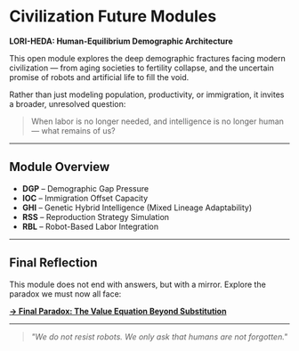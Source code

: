 # Civilization Future Modules

**LORI-HEDA: Human-Equilibrium Demographic Architecture**

This open module explores the deep demographic fractures facing modern civilization — from aging societies to fertility collapse, and the uncertain promise of robots and artificial life to fill the void.

Rather than just modeling population, productivity, or immigration, it invites a broader, unresolved question:

> When labor is no longer needed, and intelligence is no longer human — what remains of us?

---

## Module Overview

- **DGP** – Demographic Gap Pressure
- **IOC** – Immigration Offset Capacity
- **GHI** – Genetic Hybrid Intelligence (Mixed Lineage Adaptability)
- **RSS** – Reproduction Strategy Simulation
- **RBL** – Robot-Based Labor Integration

---

## Final Reflection

This module does not end with answers, but with a mirror.
Explore the paradox we must now all face:

**[→ Final Paradox: The Value Equation Beyond Substitution](final_paradox.md)**

---

> *"We do not resist robots.
We only ask that humans are not forgotten."*
